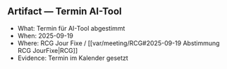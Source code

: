 ## Artifact — Termin AI-Tool 

- What: Termin für AI-Tool abgestimmt
- When: 2025-09-19
- Where: RCG Jour Fixe / [[var/meeting/RCG#2025-09-19 Abstimmung RCG JourFixe|RCG]]
- Evidence: Termin im Kalender gesetzt
